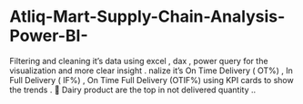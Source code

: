 # Atliq-Mart-Supply-Chain-Analysis-Power-BI-
Filtering and cleaning it’s data using excel , dax , power query for the visualization and more clear insight . nalize it’s On Time Delivery ( OT%) , In Full Delivery ( IF%) , On Time Full Delivery (OTIF%) using KPI cards to show the trends .  Dairy product are the top in not delivered quantity ..
